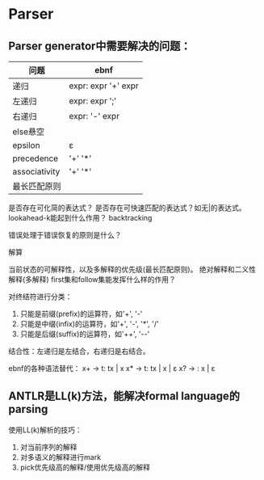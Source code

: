 # Parser

## Parser generator中需要解决的问题：

| 问题            | ebnf                |
|---------------|---------------------|
| 递归            | expr: expr '+' expr |
| 左递归           | expr: expr ';'      |
| 右递归           | expr: '-' expr      |
| else悬空        |                     |
| epsilon       | ε                   |
| precedence    | '+' '*'             |
| associativity | '+' '*'             |
| 最长匹配原则        |                     |

是否存在可化简的表达式？
是否存在可快速匹配的表达式？如无|的表达式。
lookahead-k能起到什么作用？
backtracking

错误处理于错误恢复的原则是什么？

解算

当前状态的可解释性，以及多解释的优先级(最长匹配原则)。
绝对解释和二义性解释(多解释)
first集和follow集能发挥什么样的作用？

对终结符进行分类：

1. 只能是前缀(prefix)的运算符，如'+', '-'
2. 只能是中缀(infix)的运算符，如'+', '-', '*', '/'
3. 只能是后缀(suffix)的运算符，如'++', '--'

结合性：左递归是左结合，右递归是右结合。

ebnf的各种语法替代：
x+ -> t: tx | x
x* -> t: tx | x | ε
x? ->  :  x | ε

## ANTLR是LL(k)方法，能解决formal language的parsing

使用LL(k)解析的技巧：
1. 对当前序列的解释
2. 对多语义的解释进行mark
3. pick优先级高的解释/使用优先级高的解释



